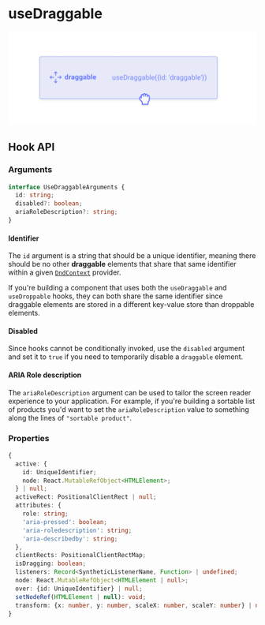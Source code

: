 # useDraggable

![](../../.gitbook/assets/draggable.png)

## Hook API

### Arguments

```typescript
interface UseDraggableArguments {
  id: string;
  disabled?: boolean;
  ariaRoleDescription?: string;
}
```

#### Identifier

The `id` argument is a string that should be a unique identifier, meaning there should be no other **draggable** elements that share that same identifier within a given [`DndContext`](../context-provider/) provider.

If you're building a component that uses both the `useDraggable` and `useDroppable` hooks, they can both share the same identifier since draggable elements are stored in a different key-value store than droppable elements.

#### Disabled

Since hooks cannot be conditionally invoked, use the `disabled` argument and set it to `true` if you need to temporarily disable a `draggable` element.

#### ARIA Role description

The `ariaRoleDescription` argument can be used to tailor the screen reader experience to your application. For example, if you're building a sortable list of products you'd want to set the `ariaRoleDescription` value to something along the lines of `"sortable product"`.

### Properties

```typescript
{
  active: {
    id: UniqueIdentifier;
    node: React.MutableRefObject<HTMLElement>;
  } | null;
  activeRect: PositionalClientRect | null;
  attributes: {
    role: string;
    'aria-pressed': boolean;
    'aria-roledescription': string;
    'aria-describedby': string;
  },
  clientRects: PositionalClientRectMap;
  isDragging: boolean;
  listeners: Record<SyntheticListenerName, Function> | undefined;
  node: React.MutableRefObject<HTMLElement | null>;
  over: {id: UniqueIdentifier} | null;
  setNodeRef(HTMLElement | null): void;
  transform: {x: number, y: number, scaleX: number, scaleY: number} | null;
}
```

